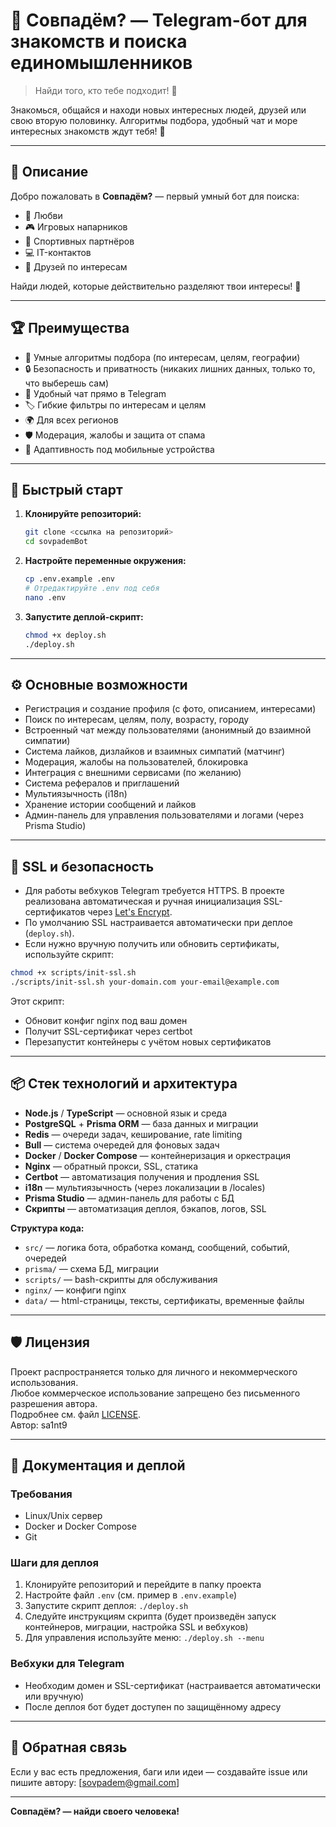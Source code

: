 # 🤖 Совпадём? — Telegram-бот для знакомств и поиска единомышленников

> Найди того, кто тебе подходит! 💖

Знакомься, общайся и находи новых интересных людей, друзей или свою вторую половинку. Алгоритмы подбора, удобный чат и море интересных знакомств ждут тебя! 🚀

---

## 🌟 Описание

Добро пожаловать в **Совпадём?** — первый умный бот для поиска:

- 💝 Любви
- 🎮 Игровых напарников
- 💪 Спортивных партнёров
- 💻 IT-контактов
- 🎨 Друзей по интересам

Найди людей, которые действительно разделяют твои интересы! 💫

---

## 🏆 Преимущества

- 🤝 Умные алгоритмы подбора (по интересам, целям, географии)
- 🔒 Безопасность и приватность (никаких лишних данных, только то, что выберешь сам)
- 💬 Удобный чат прямо в Telegram
- 🏷️ Гибкие фильтры по интересам и целям
- 🌍 Для всех регионов
- 🛡️ Модерация, жалобы и защита от спама
- 📱 Адаптивность под мобильные устройства

---

## 🚀 Быстрый старт

1. **Клонируйте репозиторий:**
   ```bash
   git clone <ссылка на репозиторий>
   cd sovpademBot
   ```
2. **Настройте переменные окружения:**
   ```bash
   cp .env.example .env
   # Отредактируйте .env под себя
   nano .env
   ```
3. **Запустите деплой-скрипт:**
   ```bash
   chmod +x deploy.sh
   ./deploy.sh
   ```

---

## ⚙️ Основные возможности

- Регистрация и создание профиля (с фото, описанием, интересами)
- Поиск по интересам, целям, полу, возрасту, городу
- Встроенный чат между пользователями (анонимный до взаимной симпатии)
- Система лайков, дизлайков и взаимных симпатий (матчинг)
- Модерация, жалобы на пользователей, блокировка
- Интеграция с внешними сервисами (по желанию)
- Система рефералов и приглашений
- Мультиязычность (i18n)
- Хранение истории сообщений и лайков
- Админ-панель для управления пользователями и логами (через Prisma Studio)

---

## 🔐 SSL и безопасность

- Для работы вебхуков Telegram требуется HTTPS. В проекте реализована автоматическая и ручная инициализация SSL-сертификатов через [Let's Encrypt](https://letsencrypt.org/).
- По умолчанию SSL настраивается автоматически при деплое (`deploy.sh`).
- Если нужно вручную получить или обновить сертификаты, используйте скрипт:

```bash
chmod +x scripts/init-ssl.sh
./scripts/init-ssl.sh your-domain.com your-email@example.com
```

Этот скрипт:
- Обновит конфиг nginx под ваш домен
- Получит SSL-сертификат через certbot
- Перезапустит контейнеры с учётом новых сертификатов

---

## 📦 Стек технологий и архитектура

- **Node.js** / **TypeScript** — основной язык и среда
- **PostgreSQL** + **Prisma ORM** — база данных и миграции
- **Redis** — очереди задач, кеширование, rate limiting
- **Bull** — система очередей для фоновых задач
- **Docker** / **Docker Compose** — контейнеризация и оркестрация
- **Nginx** — обратный прокси, SSL, статика
- **Certbot** — автоматизация получения и продления SSL
- **i18n** — мультиязычность (через локализации в /locales)
- **Prisma Studio** — админ-панель для работы с БД
- **Скрипты** — автоматизация деплоя, бэкапов, логов, SSL

**Структура кода:**
- `src/` — логика бота, обработка команд, сообщений, событий, очередей
- `prisma/` — схема БД, миграции
- `scripts/` — bash-скрипты для обслуживания
- `nginx/` — конфиги nginx
- `data/` — html-страницы, тексты, сертификаты, временные файлы

---

## 🛡️ Лицензия

Проект распространяется только для личного и некоммерческого использования.  
Любое коммерческое использование запрещено без письменного разрешения автора.  
Подробнее см. файл [LICENSE](./LICENSE).  
Автор: sa1nt9

---

## 📖 Документация и деплой

### Требования
- Linux/Unix сервер
- Docker и Docker Compose
- Git

### Шаги для деплоя
1. Клонируйте репозиторий и перейдите в папку проекта
2. Настройте файл `.env` (см. пример в `.env.example`)
3. Запустите скрипт деплоя: `./deploy.sh`
4. Следуйте инструкциям скрипта (будет произведён запуск контейнеров, миграции, настройка SSL и вебхуков)
5. Для управления используйте меню: `./deploy.sh --menu`

### Вебхуки для Telegram
- Необходим домен и SSL-сертификат (настраивается автоматически или вручную)
- После деплоя бот будет доступен по защищённому адресу

---

## 💬 Обратная связь

Если у вас есть предложения, баги или идеи — создавайте issue или пишите автору: [sovpadem@gmail.com]

---

**Совпадём? — найди своего человека!**